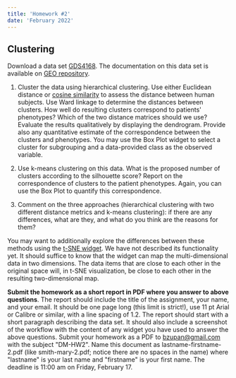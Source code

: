```yaml
---
title: 'Homework #2'
date: 'February 2022'
---
```


## Clustering

Download a data set [GDS4168](http://file.biolab.si/lectures/bcm-dm/GDS4168.tab). The documentation on this data set is available on [GEO repository](http://www.ncbi.nlm.nih.gov/sites/GDSbrowser?acc=GDS4168).

1. Cluster the data using hierarchical clustering. Use either Euclidean distance or [cosine similarity](https://en.wikipedia.org/wiki/Cosine_similarity) to assess the distance between human subjects. Use Ward linkage to determine the distances between clusters. How well do resulting clusters correspond to patients' phenotypes? Which of the two distance matrices should we use? Evaluate the results qualitatively by displaying the dendrogram. Provide also any quantitative estimate of the correspondence between the clusters and phenotypes. You may use the Box Plot widget to select a cluster for subgrouping and a data-provided class as the observed variable.

2. Use k-means clustering on this data. What is the proposed number of clusters according to the silhouette score? Report on the correspondence of clusters to the patient phenotypes. Again, you can use the Box Plot to quantify this correspondence.

3. Comment on the three approaches (hierarchical clustering with two different distance metrics and k-means clustering): if there are any differences, what are they, and what do you think are the reasons for them?

You may want to additionally explore the differences between these methods using the [t-SNE widget](https://orangedatamining.com/widget-catalog/unsupervised/tsne/). We have not described its functionality yet. It should suffice to know that the widget can map the multi-dimensional data in two dimensions. The data items that are close to each other in the original space will, in t-SNE visualization, be close to each other in the resulting two-dimensional map.

**Submit the homework as a short report in PDF where you answer to above questions**. The report should include the title of the assignment, your name, and your email. It should be one page long (this limit is strict!), use 11 pt Arial or Calibre or similar, with a line spacing of 1.2. The report should start with a short paragraph describing the data set. It should also include a screenshot of the workflow with the content of any widget you have used to answer the above questions. Submit your homework as a PDF to bzupan@gmail.com with the subject "DM-HW2". Name this document as lastname-firstname-2.pdf (like smith-mary-2.pdf; notice there are no spaces in the name) where "lastname" is your last name and "firstname" is your first name. The deadline is 11:00 am on Friday, February 17.